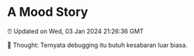 # A Mood Story

⏰ Updated on Wed, 03 Jan 2024 21:26:36 GMT

💭 Thought: Ternyata debugging itu butuh kesabaran luar biasa.

